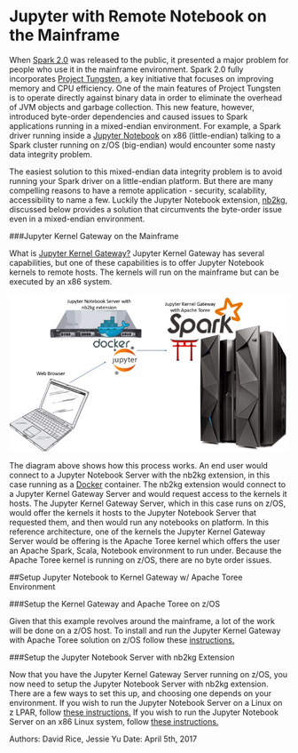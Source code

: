 <h1>Jupyter with Remote Notebook on the Mainframe</h1>

When <a href="http://spark.apache.org/releases/spark-release-2-0-0.html" target="_blank" rel="noopener noreferrer">Spark 2.0</a> was released to the public, it presented a major problem for people who use it in the mainframe environment. Spark 2.0 fully incorporates <a href="https://databricks.com/blog/2015/04/28/project-tungsten-bringing-spark-closer-to-bare-metal.html" target="_blank" rel="noopener noreferrer">Project Tungsten</a>, a key initiative that focuses on improving memory and CPU efficiency. One of the main features of Project Tungsten is to operate directly against binary data in order to eliminate the overhead of JVM objects and garbage collection. This new feature, however, introduced byte-order dependencies and caused issues to Spark applications running in a mixed-endian environment. For example, a Spark driver running inside a <a href="http://jupyter.org/" target="_blank" rel="noopener noreferrer">Jupyter Notebook</a> on x86 (little-endian) talking to a Spark cluster running on z/OS (big-endian) would encounter some nasty data integrity problem.

The easiest solution to this mixed-endian data integrity problem is to avoid running your Spark driver on a little-endian platform. But there are many compelling reasons to have a remote application - security, scalability, accessibility to name a few. Luckily the Jupyter Notebook extension, <a href="https://github.com/jupyter-incubator/nb2kg" target="_blank" rel="noopener noreferrer">nb2kg</a>, discussed below provides a solution that circumvents the byte-order issue even in a mixed-endian environment.

###Jupyter Kernel Gateway on the Mainframe

What is <a href="https://jupyter-kernel-gateway.readthedocs.io/en/latest/" target="_blank" rel="noopener noreferrer">Jupyter Kernel Gateway?</a> Jupyter Kernel Gateway has several capabilities, but one of these capabilities is to offer Jupyter Notebook kernels to remote hosts. The kernels will run on the mainframe but can be executed by an x86 system.

![JKG2AT Reference Diagram](../img/JKG2AT.jpg)

The diagram above shows how this process works. An end user would connect to a Jupyter Notebook Server with the nb2kg extension, in this case running as a <a href="https://www.docker.com/" target="_blank" rel="noopener noreferrer">Docker</a> container. The nb2kg extension would connect to a Jupyter Kernel Gateway Server and would request access to the kernels it hosts. The Jupyter Kernel Gateway Server, which in this case runs on z/OS, would offer the kernels it hosts to the Jupyter Notebook Server that requested them, and then would run any notebooks on platform. In this reference architecture, one of the kernels the Jupyter Kernel Gateway Server would be offering is the Apache Toree kernel which offers the user an Apache Spark, Scala, Notebook environment to run under. Because the Apache Toree kernel is running on z/OS, there are no byte order issues.

##Setup Jupyter Notebook to Kernel Gateway w/ Apache Toree Environment

###Setup the Kernel Gateway and Apache Toree on z/OS

Given that this example revolves around the mainframe, a lot of the work will be done on a z/OS host. To install and run the Jupyter Kernel Gateway with Apache Toree solution on z/OS follow these <a href="https://www.anaconda.org/izoda/JKG2AT" target="_blank" rel="noopener noreferrer">instructions.</a>

###Setup the Jupyter Notebook Server with nb2kg Extension

Now that you have the Jupyter Kernel Gateway Server running on z/OS, you now need to setup the Jupyter Notebook Server with nb2kg extension. There are a few ways to set this up, and choosing one depends on your environment. If you wish to run the Jupyter Notebook Server on a Linux on z LPAR, follow <a href="#" target="_blank" rel="noopener noreferrer">these instructions.</a> If you wish to run the Jupyter Notebook Server on an x86 Linux system, follow <a href="https://github.com/jupyter-incubator/nb2kg" target="_blank" rel="noopener noreferrer">these instructions.</a>

Authors: David Rice, Jessie Yu    Date: April 5th, 2017
